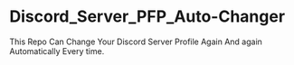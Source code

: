 # Discord_Server_PFP_Auto-Changer
This Repo Can Change Your Discord Server Profile Again And again Automatically Every time.

